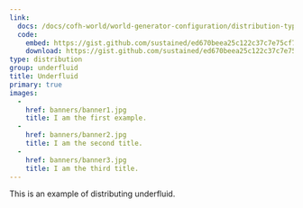 ```yaml
---
link:
  docs: /docs/cofh-world/world-generator-configuration/distribution-types/underfluid/
  code:
    embed: https://gist.github.com/sustained/ed670beea25c122c37c7e75cf73c8172.js
    download: https://gist.github.com/sustained/ed670beea25c122c37c7e75cf73c8172/archive/2b59874cb68979e33c55a2c029a90edad5c0088f.zip
type: distribution
group: underfluid
title: Underfluid
primary: true
images:
  -
    href: banners/banner1.jpg
    title: I am the first example.
  -
    href: banners/banner2.jpg
    title: I am the second title.
  -
    href: banners/banner3.jpg
    title: I am the third title.
---
```


This is an example of distributing underfluid.

